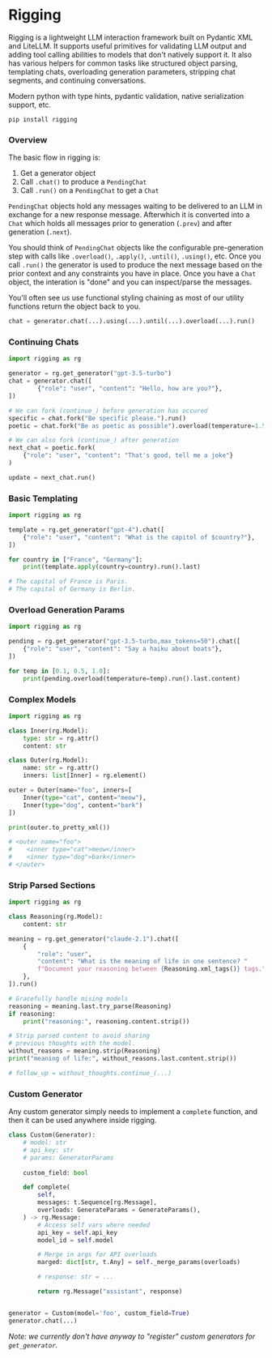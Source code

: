 # Rigging

Rigging is a lightweight LLM interaction framework built on Pydantic XML and LiteLLM. It supports useful primitives for validating LLM output and adding tool calling abilities to models that don't natively support it. It also has various helpers for common tasks like structured object parsing, templating chats, overloading generation parameters, stripping chat segments, and continuing conversations.

Modern python with type hints, pydantic validation, native serialization support, etc.

```
pip install rigging
```

### Overview

The basic flow in rigging is:

1. Get a generator object
2. Call `.chat()` to produce a `PendingChat`
3. Call `.run()` on a `PendingChat` to get a `Chat`

`PendingChat` objects hold any messages waiting to be delivered to an LLM in exchange
for a new response message. Afterwhich it is converted into a `Chat` which holds
all messages prior to generation (`.prev`) and after generation (`.next`).

You should think of `PendingChat` objects like the configurable pre-generation step
with calls like `.overload()`, `.apply()`, `.until()`, `.using()`, etc. Once you call
`.run()` the generator is used to produce the next message based on the prior context
and any constraints you have in place. Once you have a `Chat` object, the interation
is "done" and you can inspect/parse the messages.

You'll often see us use functional styling chaining as most of our
utility functions return the object back to you.

```python
chat = generator.chat(...).using(...).until(...).overload(...).run()
```

### Continuing Chats

```python
import rigging as rg

generator = rg.get_generator("gpt-3.5-turbo")
chat = generator.chat([
        {"role": "user", "content": "Hello, how are you?"},
])

# We can fork (continue_) before generation has occured
specific = chat.fork("Be specific please.").run()
poetic = chat.fork("Be as poetic as possible").overload(temperature=1.5).run()

# We can also fork (continue_) after generation
next_chat = poetic.fork(
    {"role": "user", "content": "That's good, tell me a joke"}
)

update = next_chat.run()
```

### Basic Templating

```python
import rigging as rg

template = rg.get_generator("gpt-4").chat([
    {"role": "user", "content": "What is the capitol of $country?"},
])

for country in ["France", "Germany"]:
    print(template.apply(country=country).run().last)

# The capital of France is Paris.
# The capital of Germany is Berlin.
```

### Overload Generation Params

```python
import rigging as rg

pending = rg.get_generator("gpt-3.5-turbo,max_tokens=50").chat([
    {"role": "user", "content": "Say a haiku about boats"},
])

for temp in [0.1, 0.5, 1.0]:
    print(pending.overload(temperature=temp).run().last.content)

```

### Complex Models

```python
import rigging as rg

class Inner(rg.Model):
    type: str = rg.attr()
    content: str

class Outer(rg.Model):
    name: str = rg.attr()
    inners: list[Inner] = rg.element()

outer = Outer(name="foo", inners=[
    Inner(type="cat", content="meow"),
    Inner(type="dog", content="bark")
])

print(outer.to_pretty_xml())

# <outer name="foo">
#    <inner type="cat">meow</inner>
#    <inner type="dog">bark</inner>
# </outer>
```

### Strip Parsed Sections

```python
import rigging as rg

class Reasoning(rg.Model):
    content: str

meaning = rg.get_generator("claude-2.1").chat([
    {
        "role": "user",
        "content": "What is the meaning of life in one sentence? "
        f"Document your reasoning between {Reasoning.xml_tags()} tags.",
    },
]).run()

# Gracefully handle mising models
reasoning = meaning.last.try_parse(Reasoning)
if reasoning:
    print("reasoning:", reasoning.content.strip())

# Strip parsed content to avoid sharing
# previous thoughts with the model.
without_reasons = meaning.strip(Reasoning)
print("meaning of life:", without_reasons.last.content.strip())

# follow_up = without_thoughts.continue_(...)
```

### Custom Generator

Any custom generator simply needs to implement a `complete` function, and 
then it can be used anywhere inside rigging.

```python
class Custom(Generator):
    # model: str
    # api_key: str
    # params: GeneratorParams
    
    custom_field: bool

    def complete(
        self,
        messages: t.Sequence[rg.Message],
        overloads: GenerateParams = GenerateParams(),
    ) -> rg.Message:
        # Access self vars where needed
        api_key = self.api_key
        model_id = self.model

        # Merge in args for API overloads
        marged: dict[str, t.Any] = self._merge_params(overloads)

        # response: str = ...

        return rg.Message("assistant", response)


generator = Custom(model='foo', custom_field=True)
generator.chat(...)
```

*Note: we currently don't have anyway to "register" custom generators for `get_generator`.*

